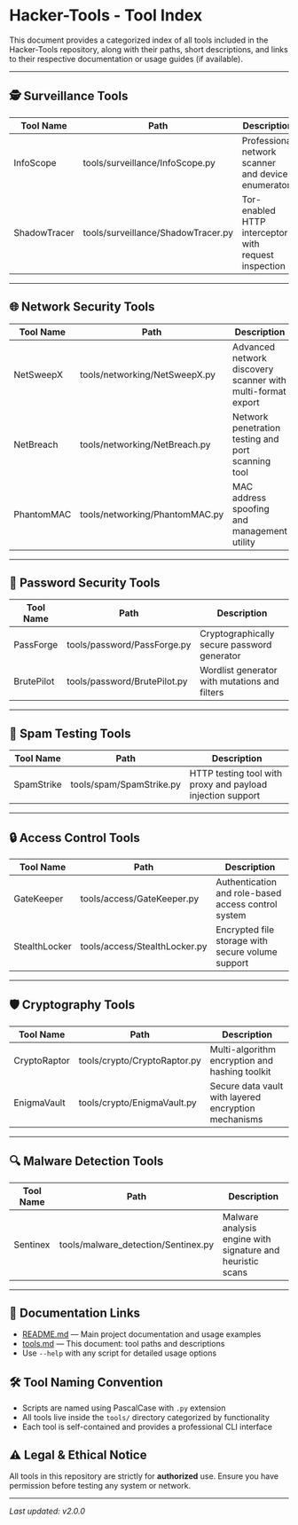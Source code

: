 # Hacker-Tools - Tool Index

This document provides a categorized index of all tools included in the Hacker-Tools repository, along with their paths, short descriptions, and links to their respective documentation or usage guides (if available).

---

## 🕵️ Surveillance Tools

| Tool Name    | Path                               | Description                                          |
| ------------ | ---------------------------------- | ---------------------------------------------------- |
| InfoScope    | tools/surveillance/InfoScope.py    | Professional network scanner and device enumerator   |
| ShadowTracer | tools/surveillance/ShadowTracer.py | Tor-enabled HTTP interceptor with request inspection |

---

## 🌐 Network Security Tools

| Tool Name  | Path                           | Description                                                 |
| ---------- | ------------------------------ | ----------------------------------------------------------- |
| NetSweepX  | tools/networking/NetSweepX.py  | Advanced network discovery scanner with multi-format export |
| NetBreach  | tools/networking/NetBreach.py  | Network penetration testing and port scanning tool          |
| PhantomMAC | tools/networking/PhantomMAC.py | MAC address spoofing and management utility                 |

---

## 🔐 Password Security Tools

| Tool Name  | Path                         | Description                                   |
| ---------- | ---------------------------- | --------------------------------------------- |
| PassForge  | tools/password/PassForge.py  | Cryptographically secure password generator   |
| BrutePilot | tools/password/BrutePilot.py | Wordlist generator with mutations and filters |

---

## 🎯 Spam Testing Tools

| Tool Name  | Path                     | Description                                                |
| ---------- | ------------------------ | ---------------------------------------------------------- |
| SpamStrike | tools/spam/SpamStrike.py | HTTP testing tool with proxy and payload injection support |

---

## 🔒 Access Control Tools

| Tool Name     | Path                          | Description                                         |
| ------------- | ----------------------------- | --------------------------------------------------- |
| GateKeeper    | tools/access/GateKeeper.py    | Authentication and role-based access control system |
| StealthLocker | tools/access/StealthLocker.py | Encrypted file storage with secure volume support   |

---

## 🛡️ Cryptography Tools

| Tool Name    | Path                         | Description                                          |
| ------------ | ---------------------------- | ---------------------------------------------------- |
| CryptoRaptor | tools/crypto/CryptoRaptor.py | Multi-algorithm encryption and hashing toolkit       |
| EnigmaVault  | tools/crypto/EnigmaVault.py  | Secure data vault with layered encryption mechanisms |

---

## 🔍 Malware Detection Tools

| Tool Name | Path                                | Description                                                |
| --------- | ----------------------------------- | ---------------------------------------------------------- |
| Sentinex  | tools/malware_detection/Sentinex.py | Malware analysis engine with signature and heuristic scans |

---

## 🔗 Documentation Links

- [README.md](README.md) — Main project documentation and usage examples
- [tools.md](tools.md) — This document: tool paths and descriptions
- Use `--help` with any script for detailed usage options

## 🛠️ Tool Naming Convention

- Scripts are named using PascalCase with `.py` extension
- All tools live inside the `tools/` directory categorized by functionality
- Each tool is self-contained and provides a professional CLI interface

## ⚠️ Legal & Ethical Notice

All tools in this repository are strictly for **authorized** use. Ensure you have permission before testing any system or network.

---

_Last updated: v2.0.0_
